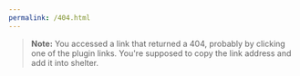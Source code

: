 ```yaml
---
permalink: /404.html
---
```

> **Note:** You accessed a link that returned a 404, probably by clicking one of the plugin links. You're supposed to copy the link address and add it into shelter.


